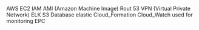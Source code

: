 AWS
EC2
IAM
AMI (Amazon Machine Image)
Rout 53
VPN (Virtual Private Network) 
ELK 
S3 Database
elastic 
Cloud_Formation 
Cloud_Watch  used for monitoring
EPC
